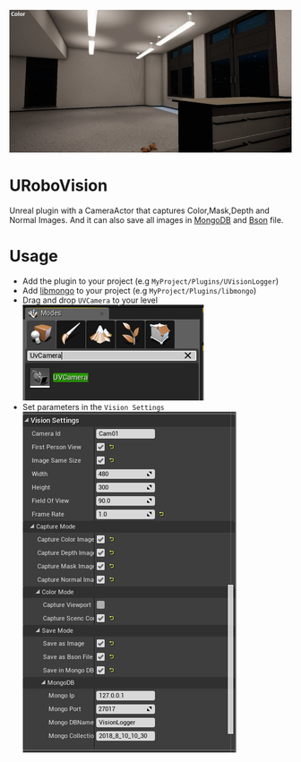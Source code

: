 ![](Documentation/Img/UVisionLogger.gif)

# URoboVision

Unreal plugin with a CameraActor that captures Color,Mask,Depth and Normal Images. And it can also save all images in [MongoDB](https://www.mongodb.com/) and [Bson](http://bsonspec.org/) file.

# Usage
*  Add the plugin to your project (e.g `MyProject/Plugins/UVisionLogger`)
*  Add [libmongo](https://github.com/robcog-iai/libmongo) to your project (e.g `MyProject/Plugins/libmongo`)
*  Drag and drop `UVCamera` to your level
   ![](Documentation/Img/UVCamera.PNG)
*  Set parameters in the `Vision Settings`
   ![](Documentation/Img/Setting.PNG)
